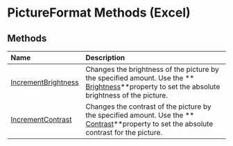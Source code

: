 
# PictureFormat Methods (Excel)

## Methods



|**Name**|**Description**|
|:-----|:-----|
| [IncrementBrightness](3f75ff17-6cd6-e397-468c-6bf0d1307578.md)|Changes the brightness of the picture by the specified amount. Use the  ** [Brightness](f17ee171-47da-c982-2f48-9ee333193add.md)**property to set the absolute brightness of the picture.|
| [IncrementContrast](6bb72eed-c291-fac2-f4ca-4ca847bd8458.md)|Changes the contrast of the picture by the specified amount. Use the  ** [Contrast](994cfca5-8ddb-d943-63c8-21abe8508de6.md)**property to set the absolute contrast for the picture.|
